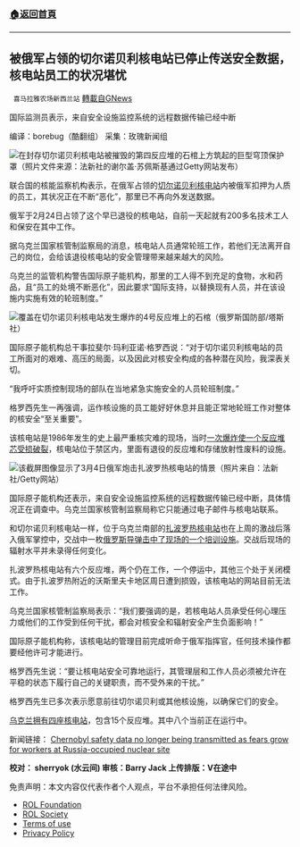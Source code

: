 ###  [:house:返回首頁](https://github.com/ourhimalayas/txt)
---


## 被俄军占领的切尔诺贝利核电站已停止传送安全数据，核电站员工的状况堪忧
` 喜马拉雅农场新西兰站` [轉載自GNews](https://gnews.org/zh-hans/2136678/)

国际监测员表示，来自安全设施监控系统的远程数据传输已经中断

编译：borebug（酷翻组）
采集：玫瑰新闻组

![](https://assets.gnews.org/wp-content/uploads/2022/03/image-974.png)在封存切尔诺贝利核电站被摧毁的第四反应堆的石棺上方筑起的巨型穹顶保护罩（照片文件来源：法新社的谢尔盖·苏佩斯基通过Getty网站发布）

联合国的核能监察机构表示，在俄军占领的[切尔诺贝利核电站](https://inews.co.uk/news/world/chernobyl-russia-nuclear-power-plant-accident-spread-radiation-europe-ukraine-experts-1484504?ico=in-line_link)内被俄军扣押为人质的员工，其状况正在不断“恶化”，那里已不再向外发送数据。

俄军于2月24日占领了这个早已退役的核电站，自前一天起就有200多名技术工人和保安在其中工作。

据乌克兰国家核管制监察局的消息，核电站人员通常轮班工作，若他们无法离开自己的岗位，会给该退役核电站的安全管理带来越来越大的风险。

乌克兰的监管机构警告国际原子能机构，那里的工人得不到充足的食物，水和药品，且“员工的处境不断恶化”，因此要求“国际支持，以替换现有人员，并在该设施内实施有效的轮班制度。”

![](https://assets.gnews.org/wp-content/uploads/2022/03/image-976.png)覆盖在切尔诺贝利核电站发生爆炸的4号反应堆上的石棺（俄罗斯国防部/塔斯社）

国际原子能机构总干事拉斐尔·玛利亚诺·格罗西说：“对于切尔诺贝利核电站的员工所面对的艰难、高压的局面，以及因此对核安全构成的各种潜在风险，我深表关切。

“我呼吁实质控制现场的部队在当地紧急实施安全的人员轮班制度。”

格罗西先生一再强调，运作核设施的员工能好好休息并且能正常地轮班工作对整体的核安全“至关重要”。

该核电站是1986年发生的史上最严重核灾难的现场，当时[一次爆炸使一个反应堆芯受损破裂](https://inews.co.uk/news/politics/chernobyl-active-radiation-levels-ukraine-nuclear-power-plant-russia-seizes-disaster-site-explained-1482964?ico=in-line_link)，核电站位于禁区内，里面有退役的反应堆和存储放射性废料的设施。

![](https://assets.gnews.org/wp-content/uploads/2022/03/image-978.png)该截屏图像显示了3月4日俄军炮击扎波罗热核电站的情景（照片来自：法新社/Getty网站）

国际原子能机构还表示，来自安全设施监控系统的远程数据传输已经中断，具体情况正在调查中。乌克兰国家核管制监察局称它只能通过电子邮件与核电站联系。

和切尔诺贝利核电站一样，位于乌克兰南部的[扎波罗热核电站](https://inews.co.uk/news/ukraine-war-how-russia-attack-zaporizhzhia-nuclear-power-plant-unfolded-timeline-europe-largest-1497858?ico=in-line_link)也在上周的激战后落入俄军掌控中，交战中一枚[俄罗斯导弹击中了现场的一个培训设施](https://inews.co.uk/news/nuclear-plant-fire-shelled-russian-forces-ukraine-war-1497612?ico=in-line_link)。交战后现场的辐射水平并未录得任何变化。

扎波罗热核电站有六个反应堆，两个仍在工作，一个停运中，其他三个处于关闭模式。由于扎波罗热附近的沃斯里夫卡地区周日遭到损毁，该核电站的网站目前无法工作。

乌克兰国家核管制监察局表示：“我们要强调的是，若核电站人员承受任何心理压力或他们的工作受到任何干扰，都会对核安全和辐射安全产生负面影响！”

国际原子能机构称，该核电站的管理目前完成听命于俄军指挥官，任何技术操作都要经他许可才能进行。

格罗西先生说：“要让核电站安全可靠地运行，其管理层和工作人员必须被允许在平稳的状态下履行自己的关键职责，而不受外来的干扰。”

格罗西先生已多次表示愿意前往切尔诺贝利或其他核设施，以确保它们的安全。

[乌克兰拥有四座核电站](https://inews.co.uk/news/world/ukraine-war-nuclear-risk-russia-missiles-accidental-hits-reactors-1478269?ico=in-line_link)，包含15个反应堆。其中八个当前正在运行中。

新闻链接：
[Chernobyl safety data no longer being transmitted as fears grow for workers at Russia-occupied nuclear site](https://inews.co.uk/news/chernobyl-safety-data-no-longer-transmitted-fears-grow-workers-russia-occupied-nuclear-site-1505957?ITO=newsnow)

**校对： sherryok (水云间)
审核：Barry Jack
上传排版：V在途中**

 

免责声明：本文内容仅代表作者个人观点，平台不承担任何法律风险。

- [ROL Foundation](https://rolfoundation.org/)
- [ROL Society](https://rolsociety.org/)
- [Terms of use](https://gnews.org/terms-of-use-3/)
- [Privacy Policy](https://gnews.org/privacy-policy/)
